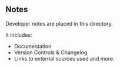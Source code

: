 ## Notes

Developer notes are placed in this directory.

It includes:
- Documentation
- Version Controls & Changelog
- Links to external sources used
and more.